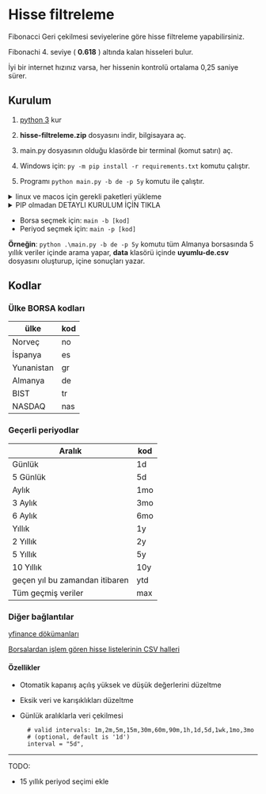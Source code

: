 # Hisse filtreleme

Fibonacci Geri çekilmesi seviyelerine göre hisse filtreleme yapabilirsiniz.

Fibonachi 4. seviye ( **0.618** ) altında kalan hisseleri bulur.

İyi bir internet hızınız varsa, her hissenin kontrolü ortalama 0,25 saniye sürer.

## Kurulum

1. [python 3](https://www.python.org/downloads/) kur

1. **hisse-filtreleme.zip** dosyasını indir, bilgisayara aç.
1. main.py dosyasının olduğu klasörde bir terminal (komut satırı) aç.
1. Windows için: `py -m pip install -r requirements.txt` komutu çalıştır.
1. Programı `python main.py -b de -p 5y` komutu ile çalıştır.

<details><summary>linux ve macos için gerekli paketleri yükleme </summary>
<p>

`python -m pip install -r requirements.txt`

</p>
</details>

<details><summary>PIP olmadan DETAYLI KURULUM İÇİN TIKLA</summary>
<p>

1. Sistemine _yfinance_ eklemek için `pip install yfinance` çalıştır.
1. Sistemine _SciPy_ eklemek için `pip install scipy` çalıştır.

</p>
</details>

* Borsa seçmek için: `main -b [kod]`
* Periyod seçmek için: `main -p [kod]`

**Örneğin**: `python .\main.py -b de -p 5y` komutu tüm Almanya borsasında 5 yıllık veriler içinde arama yapar, **data** klasörü içinde **uyumlu-de.csv** dosyasını oluşturup, içine sonuçları yazar.

## Kodlar

### Ülke BORSA kodları

| ülke | kod|
-------|----|
| Norveç |no|
| İspanya | es |
| Yunanistan |gr |
| Almanya |de |
| BIST |tr |
| NASDAQ |nas |

### Geçerli periyodlar

| Aralık | kod|
|----------|----|
| Günlük   |1d|
| 5 Günlük | 5d |
| Aylık    |1mo |
| 3 Aylık  |3mo |
| 6 Aylık  |6mo |
| Yıllık   |1y |
| 2 Yıllık |2y |
| 5 Yıllık |5y |
| 10 Yıllık|10y |
| geçen yıl bu zamandan itibaren |ytd |
| Tüm geçmiş veriler |max |

### Diğer bağlantılar

[yfinance dökümanları](https://openbase.com/python/yfinance/documentation)

[Borsalardan işlem gören hisse listelerinin CSV halleri](https://www.nasdaq.com/market-activity/stocks/screener)

#### Özellikler

* Otomatik kapanış açılış yüksek ve düşük değerlerini düzeltme
* Eksik veri ve karışıklıkları düzeltme
* Günlük aralıklarla veri çekilmesi


        # valid intervals: 1m,2m,5m,15m,30m,60m,90m,1h,1d,5d,1wk,1mo,3mo
        # (optional, default is '1d')
        interval = "5d",
        
---

TODO:

* 15 yıllık periyod seçimi ekle
